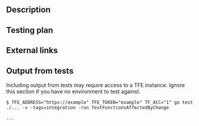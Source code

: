 <!--
Thank you for contributing to hashicorp/go-tfe! Please read docs/CONTRIBUTING.md for detailed information when preparing your change.

Here's what to expect after the pull request is opened:

The test suite contains many acceptance tests that are run against a test version of Terraform Cloud, and additional testing is done against Terraform Enterprise. You can read more about running the tests against your own Terraform Enterprise environment in TESTS.md. Our CI system (Github Actions) will not test your fork until a one-time approval takes place.

Your change, depending on its impact, may be released in the following ways:

  1. For impactful bug fixes, it can be released fairly quickly as a patch release.
  2. For noncritical bug fixes and new features, it will be incorporated into the next minor version release.
  3. For breaking changes (those changes that alter the public method signatures), more consideration must be made and alternatives may be considered, depending on upgrade difficulty and release schedule.

Please note that API features that are not generally available should not be merged/released without prior discussion with the maintainers. See docs/CONTRIBUTING Section "Adding API changes that are not generally available" for more information.

Please fill out the remaining template to assist code reviewers and testers with incorporating your change. If a section does not apply, feel free to delete it.
-->

## Description

<!-- Describe why you're making this change. -->

## Testing plan

<!--
1.  _Describe how to replicate_
1.  _the conditions under which your code performs its purpose,_
1.  _including example code to run where necessary._
-->

## External links

<!--
_Include any links here that might be helpful for people reviewing your PR. If there are none, feel free to delete this section._

- [API documentation](https://www.terraform.io/docs/cloud/api/xxxx.html)
- [Related PR](https://github.com/terraform-providers/terraform-provider-tfe/pull/xxxx)

-->

## Output from tests
Including output from tests may require access to a TFE instance. Ignore this section if you have no environment to test against.

<!--
_Please run the tests locally for any files you changes and include the output here._
-->
```
$ TFE_ADDRESS="https://example" TFE_TOKEN="example" TF_ACC="1" go test ./... -v -tags=integration -run TestFunctionsAffectedByChange

...
```
